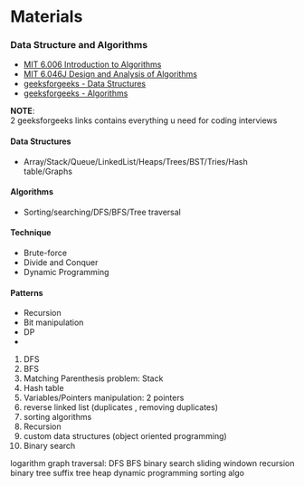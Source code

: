 # Materials

### Data Structure and Algorithms
- [MIT 6.006 Introduction to Algorithms](courses/mit_6006.md)
- [MIT 6.046J Design and Analysis of Algorithms](courses/mit_6046.md)
- [geeksforgeeks - Data Structures](https://www.geeksforgeeks.org/data-structures/)
- [geeksforgeeks - Algorithms](https://www.geeksforgeeks.org/fundamentals-of-algorithms/)

**NOTE**: \
2 geeksforgeeks links contains everything u need for coding interviews

#### Data Structures
- Array/Stack/Queue/LinkedList/Heaps/Trees/BST/Tries/Hash table/Graphs
#### Algorithms
- Sorting/searching/DFS/BFS/Tree traversal
#### Technique 
- Brute-force
- Divide and Conquer 
- Dynamic Programming
#### Patterns
- Recursion
- Bit manipulation
- DP
- 


1. DFS
2. BFS
3. Matching Parenthesis problem: Stack
4. Hash table
5. Variables/Pointers manipulation: 2 pointers
6. reverse linked list (duplicates , removing duplicates)
7. sorting algorithms 
8. Recursion
9. custom data structures (object oriented programming)
10. Binary search

logarithm
graph traversal: DFS BFS
binary search
sliding windown
recursion
binary tree
suffix tree
heap
dynamic programming
sorting algo
